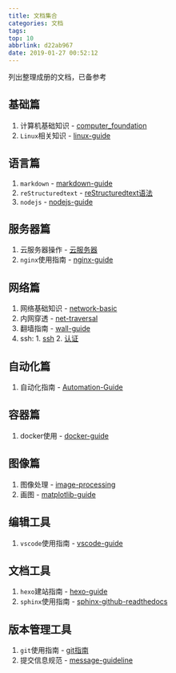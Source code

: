 ```yaml
---
title: 文档集合
categories: 文档
tags: 
top: 10
abbrlink: d22ab967
date: 2019-01-27 00:52:12
---
```


列出整理成册的文档，已备参考

## 基础篇

1. 计算机基础知识 - [computer_foundation](https://zj-computer-foundation.readthedocs.io/zh_CN/latest/)
2. `Linux`相关知识 - [linux-guide](https://zj-linux-guide.readthedocs.io/zh_CN/latest/)

## 语言篇

1. `markdown` - [markdown-guide](https://zj-markdown-guide.readthedocs.io/zh/latest/)
2. `reStructuredtext` - [reStructuredtext语法](https://zj-sphinx-github-readthedocs.readthedocs.io/en/latest/sphinx/reStructuredtext%20-%20%E5%B8%B8%E7%94%A8%E8%AF%AD%E6%B3%95.html)
3. `nodejs` - [nodejs-guide](https://hexo-guide.readthedocs.io/zh_CN/latest/node.html)

## 服务器篇

1. 云服务器操作 - [云服务器](https://zj-linux-guide.readthedocs.io/zh_CN/latest/cvm.html)
2. `nginx`使用指南 - [nginx-guide](https://zj-network-guide.readthedocs.io/zh_CN/latest/nginx.html)

## 网络篇

1. 网络基础知识 - [network-basic](https://zj-network-guide.readthedocs.io/zh_CN/latest/basic.html)
2. 内网穿透 - [net-traversal](https://zj-network-guide.readthedocs.io/zh_CN/latest/net-traversal.html)
3. 翻墙指南 - [wall-guide](https://wall-guide.readthedocs.io/zh/latest/)
4. ssh: 1. [ssh](https://zj-linux-guide.readthedocs.io/zh_CN/latest/ssh.html) 2. [认证](https://zj-git-guide.readthedocs.io/zh_CN/latest/authentication.html)

## 自动化篇

1. 自动化指南 - [Automation-Guide](https://automation-guide.readthedocs.io/zh_CN/latest/)

## 容器篇

1. docker使用 - [docker-guide](https://docker-guide.readthedocs.io/zh_CN/latest/)

## 图像篇

1. 图像处理 - [image-processing](https://zj-image-processing.readthedocs.io/zh_CN/latest/)
2. 画图 - [matplotlib-guide](https://zj-image-processing.readthedocs.io/zh_CN/latest/matplotlib.html)

## 编辑工具

1. `vscode`使用指南 - [vscode-guide](https://vscode-guide.readthedocs.io/zh_CN/latest/)

## 文档工具

1. `hexo`建站指南 - [hexo-guide](https://hexo-guide.readthedocs.io/zh_CN/latest/)
2. `sphinx`使用指南 - [sphinx-github-readthedocs](https://zj-sphinx-github-readthedocs.readthedocs.io/en/latest/)

## 版本管理工具

1. `git`使用指南 - [git指南](https://zj-git-guide.readthedocs.io/zh_CN/latest/)
2. 提交信息规范 - [message-guideline](https://zj-git-guide.readthedocs.io/zh_CN/latest/message-guideline.html)